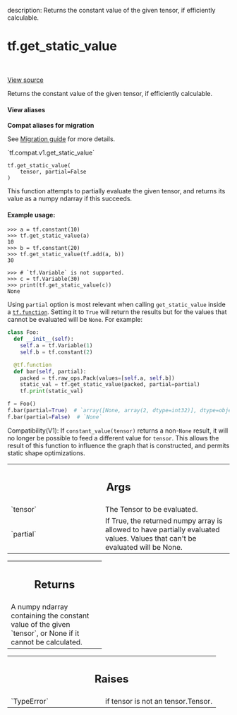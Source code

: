 description: Returns the constant value of the given tensor, if efficiently calculable.

<div itemscope itemtype="http://developers.google.com/ReferenceObject">
<meta itemprop="name" content="tf.get_static_value" />
<meta itemprop="path" content="Stable" />
</div>

# tf.get_static_value

<!-- Insert buttons and diff -->

<table class="tfo-notebook-buttons tfo-api nocontent" align="left">

</table>

<a target="_blank" class="external" href="/code/stable/tensorflow/python/framework/tensor_util.py">View source</a>



Returns the constant value of the given tensor, if efficiently calculable.


<section class="expandable">
  <h4 class="showalways">View aliases</h4>
  <p>
<b>Compat aliases for migration</b>
<p>See
<a href="https://www.tensorflow.org/guide/migrate">Migration guide</a> for
more details.</p>
<p>`tf.compat.v1.get_static_value`</p>
</p>
</section>

<pre class="devsite-click-to-copy prettyprint lang-py tfo-signature-link">
<code>tf.get_static_value(
    tensor, partial=False
)
</code></pre>



<!-- Placeholder for "Used in" -->

This function attempts to partially evaluate the given tensor, and
returns its value as a numpy ndarray if this succeeds.

#### Example usage:



```
>>> a = tf.constant(10)
>>> tf.get_static_value(a)
10
>>> b = tf.constant(20)
>>> tf.get_static_value(tf.add(a, b))
30
```

```
>>> # `tf.Variable` is not supported.
>>> c = tf.Variable(30)
>>> print(tf.get_static_value(c))
None
```

Using `partial` option is most relevant when calling `get_static_value` inside
a <a href="../tf/function.md"><code>tf.function</code></a>. Setting it to `True` will return the results but for the
values that cannot be evaluated will be `None`. For example:

```python
class Foo:
  def __init__(self):
    self.a = tf.Variable(1)
    self.b = tf.constant(2)

  @tf.function
  def bar(self, partial):
    packed = tf.raw_ops.Pack(values=[self.a, self.b])
    static_val = tf.get_static_value(packed, partial=partial)
    tf.print(static_val)

f = Foo()
f.bar(partial=True)  # `array([None, array(2, dtype=int32)], dtype=object)`
f.bar(partial=False)  # `None`
```

Compatibility(V1): If `constant_value(tensor)` returns a non-`None` result, it
will no longer be possible to feed a different value for `tensor`. This allows
the result of this function to influence the graph that is constructed, and
permits static shape optimizations.

<!-- Tabular view -->
 <table class="responsive fixed orange">
<colgroup><col width="214px"><col></colgroup>
<tr><th colspan="2"><h2 class="add-link">Args</h2></th></tr>

<tr>
<td>
`tensor`<a id="tensor"></a>
</td>
<td>
The Tensor to be evaluated.
</td>
</tr><tr>
<td>
`partial`<a id="partial"></a>
</td>
<td>
If True, the returned numpy array is allowed to have partially
evaluated values. Values that can't be evaluated will be None.
</td>
</tr>
</table>



<!-- Tabular view -->
 <table class="responsive fixed orange">
<colgroup><col width="214px"><col></colgroup>
<tr><th colspan="2"><h2 class="add-link">Returns</h2></th></tr>
<tr class="alt">
<td colspan="2">
A numpy ndarray containing the constant value of the given `tensor`,
or None if it cannot be calculated.
</td>
</tr>

</table>



<!-- Tabular view -->
 <table class="responsive fixed orange">
<colgroup><col width="214px"><col></colgroup>
<tr><th colspan="2"><h2 class="add-link">Raises</h2></th></tr>

<tr>
<td>
`TypeError`<a id="TypeError"></a>
</td>
<td>
if tensor is not an tensor.Tensor.
</td>
</tr>
</table>

